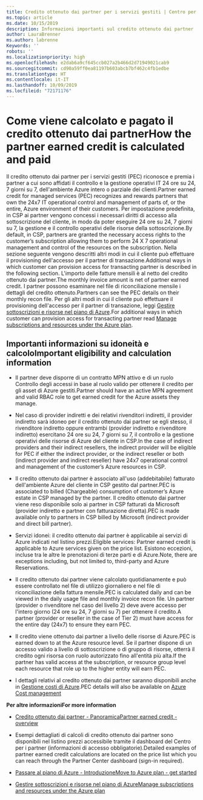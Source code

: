 ```yaml
---
title: Credito ottenuto dai partner per i servizi gestiti | Centro per i partner
ms.topic: article
ms.date: 10/15/2019
description: Informazioni importanti sul credito ottenuto dai partner
author: LauraBrenner
ms.author: labrenne
Keywords: ''
robots: ''
ms.localizationpriority: high
ms.openlocfilehash: e2dab6a9cf645ccb027a2b466d2d71949021cab9
ms.sourcegitcommit: cd90a59ff0ea81197b603abcb7bf462c4fb1edbe
ms.translationtype: HT
ms.contentlocale: it-IT
ms.lasthandoff: 10/09/2019
ms.locfileid: "72171176"
---
```

# <a name="how-the-partner-earned-credit-is-calculated-and-paid"></a><span data-ttu-id="9c05e-103">Come viene calcolato e pagato il credito ottenuto dai partner</span><span class="sxs-lookup"><span data-stu-id="9c05e-103">How the partner earned credit is calculated and paid</span></span>

<span data-ttu-id="9c05e-104">Il credito ottenuto dai partner per i servizi gestiti (PEC) riconosce e premia i partner a cui sono affidati il controllo e la gestione operativi IT 24 ore su 24, 7 giorni su 7, dell'ambiente Azure intero o parziale dei clienti.</span><span class="sxs-lookup"><span data-stu-id="9c05e-104">Partner earned credit for managed services (PEC) recognizes and rewards partners that own the 24x7 IT operational control and management of parts of, or the entire, Azure environment of their customers.</span></span> <span data-ttu-id="9c05e-105">Per impostazione predefinita, in CSP ai partner vengono concessi i necessari diritti di accesso alla sottoscrizione del cliente, in modo da poter eseguire 24 ore su 24, 7 giorni su 7, la gestione e il controllo operativi delle risorse della sottoscrizione.</span><span class="sxs-lookup"><span data-stu-id="9c05e-105">By default, in CSP, partners are granted the necessary access rights to the customer’s subscription allowing them to perform 24 X 7 operational management and control of the resources on the subscription.</span></span> <span data-ttu-id="9c05e-106">Nella sezione seguente vengono descritti altri modi in cui il cliente può effettuare il provisioning dell'accesso per il partner di transazione.</span><span class="sxs-lookup"><span data-stu-id="9c05e-106">Additional ways in which customer can provision access for transacting partner is described in the following section.</span></span> <span data-ttu-id="9c05e-107">L'importo delle fatture mensili è al netto del credito ottenuto dai partner.</span><span class="sxs-lookup"><span data-stu-id="9c05e-107">The monthly invoice amount is net of partner earned credit.</span></span> <span data-ttu-id="9c05e-108">I partner possono esaminare nel file di riconciliazione mensile i dettagli del credito ottenuto.</span><span class="sxs-lookup"><span data-stu-id="9c05e-108">Partners can see the PEC details on their monthly recon file.</span></span> <span data-ttu-id="9c05e-109">Per gli altri modi in cui il cliente può effettuare il provisioning dell'accesso per il partner di transazione, leggi [Gestire sottoscrizioni e risorse nel piano di Azure](azure-plan-manage.md).</span><span class="sxs-lookup"><span data-stu-id="9c05e-109">For additional ways in which customer can provision access for transacting partner read [Manage subscriptions and resources under the Azure plan](azure-plan-manage.md).</span></span>

## <a name="important-eligibility-and-calculation-information"></a><span data-ttu-id="9c05e-110">Importanti informazioni su idoneità e calcolo</span><span class="sxs-lookup"><span data-stu-id="9c05e-110">Important eligibility and calculation information</span></span>

- <span data-ttu-id="9c05e-111">Il partner deve disporre di un contratto MPN attivo e di un ruolo Controllo degli accessi in base al ruolo valido per ottenere il credito per gli asset di Azure gestiti.</span><span class="sxs-lookup"><span data-stu-id="9c05e-111">Partner should have an active MPN agreement and valid RBAC role to get earned credit for the Azure assets they manage.</span></span> 

- <span data-ttu-id="9c05e-112">Nel caso di provider indiretti e dei relativi rivenditori indiretti, il provider indiretto sarà idoneo per il credito ottenuto dai partner se egli stesso, il rivenditore indiretto oppure entrambi (provider indiretto e rivenditore indiretto) esercitano 24 ore su 24, 7 giorni su 7, il controllo e la gestione operativi delle risorse di Azure del cliente in CSP.</span><span class="sxs-lookup"><span data-stu-id="9c05e-112">In the case of indirect providers and their indirect resellers, the indirect provider will be eligible for PEC if either the indirect provider, or the indirect reseller or both (indirect provider and indirect reseller) have 24x7 operational control and management of the customer’s Azure resources in CSP.</span></span>

- <span data-ttu-id="9c05e-113">Il credito ottenuto dai partner è associato all'uso (addebitabile) fatturato dell'ambiente Azure del cliente in CSP gestito dal partner.</span><span class="sxs-lookup"><span data-stu-id="9c05e-113">PEC is associated to billed (Chargeable) consumption of customer’s Azure estate in CSP managed by the partner.</span></span> <span data-ttu-id="9c05e-114">Il credito ottenuto dai partner viene reso disponibile solo ai partner in CSP fatturati da Microsoft (provider indiretto e partner con fatturazione diretta).</span><span class="sxs-lookup"><span data-stu-id="9c05e-114">PEC is made available only to partners in CSP billed by Microsoft (indirect provider and direct bill partner).</span></span> 

- <span data-ttu-id="9c05e-115">Servizi idonei: il credito ottenuto dai partner è applicabile ai servizi di Azure indicati nel listino prezzi.</span><span class="sxs-lookup"><span data-stu-id="9c05e-115">Eligible services: Partner earned credit is applicable to Azure services given on the price list.</span></span>  <span data-ttu-id="9c05e-116">Esistono eccezioni, incluse tra le altre le prenotazioni di terze parti e di Azure.</span><span class="sxs-lookup"><span data-stu-id="9c05e-116">Note, there are exceptions including, but not limited to, third-party and Azure Reservations.</span></span> 

- <span data-ttu-id="9c05e-117">Il credito ottenuto dai partner viene calcolato quotidianamente e può essere controllato nel file di utilizzo giornaliero e nel file di riconciliazione della fattura mensile.</span><span class="sxs-lookup"><span data-stu-id="9c05e-117">PEC is calculated daily and can be viewed in the daily usage file and monthly invoice recon file.</span></span> <span data-ttu-id="9c05e-118">Un partner (provider o rivenditore nel caso del livello 2) deve avere accesso per l'intero giorno (24 ore su 24, 7 giorni su 7) per ottenere il credito.</span><span class="sxs-lookup"><span data-stu-id="9c05e-118">A partner (provider or reseller in the case of Tier 2) must have access for the entire day (24x7) to ensure they earn PEC.</span></span>  

- <span data-ttu-id="9c05e-119">Il credito viene ottenuto dai partner a livello delle risorse di Azure.</span><span class="sxs-lookup"><span data-stu-id="9c05e-119">PEC is earned down to at the Azure resource level.</span></span> <span data-ttu-id="9c05e-120">Se il partner dispone di un accesso valido a livello di sottoscrizione o di gruppo di risorse, otterrà il credito ogni risorsa con ruolo autorizzato fino all'entità più alta.</span><span class="sxs-lookup"><span data-stu-id="9c05e-120">If the partner has valid access at the subscription, or resource group level each resource that role up to the higher entity will earn PEC.</span></span>  

- <span data-ttu-id="9c05e-121">I dettagli relativi al credito ottenuto dai partner saranno disponibili anche in [Gestione costi di Azure](https://go.microsoft.com/fwlink/?linkid=2106482).</span><span class="sxs-lookup"><span data-stu-id="9c05e-121">PEC details will also be available on [Azure Cost management](https://go.microsoft.com/fwlink/?linkid=2106482)</span></span>

 
 <span data-ttu-id="9c05e-122">**Per altre informazioni**</span><span class="sxs-lookup"><span data-stu-id="9c05e-122">**For more information**</span></span>

- [<span data-ttu-id="9c05e-123">Credito ottenuto dai partner - Panoramica</span><span class="sxs-lookup"><span data-stu-id="9c05e-123">Partner earned credit - overview</span></span>](partner-earned-credit.md)

- <span data-ttu-id="9c05e-124">Esempi dettagliati di calcoli di credito ottenuto dai partner sono disponibili nel listino prezzi accessibile tramite il dashboard del Centro per i partner (informazioni di accesso obbligatorie).</span><span class="sxs-lookup"><span data-stu-id="9c05e-124">Detailed examples of partner earned credit calculations are located on the price list which you can reach through the Partner Center dashboard (sign-in required).</span></span>

- [<span data-ttu-id="9c05e-125">Passare al piano di Azure - Introduzione</span><span class="sxs-lookup"><span data-stu-id="9c05e-125">Move to Azure plan - get started</span></span>](azure-plan-get-started.md)

- [<span data-ttu-id="9c05e-126">Gestire sottoscrizioni e risorse nel piano di Azure</span><span class="sxs-lookup"><span data-stu-id="9c05e-126">Manage subscriptions and resources under the Azure plan</span></span>](azure-plan-manage.md)


